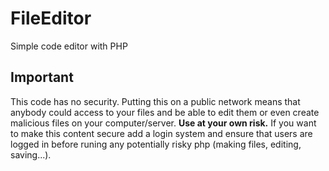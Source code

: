 # FileEditor
Simple code editor with PHP

## Important
This code has no security. Putting this on a public network means that anybody could access to your files and be able to edit them or even create malicious files on your computer/server. **Use at your own risk.** If you want to make this content secure add a login system and ensure that users are logged in before runing any potentially risky php (making files, editing, saving...).
